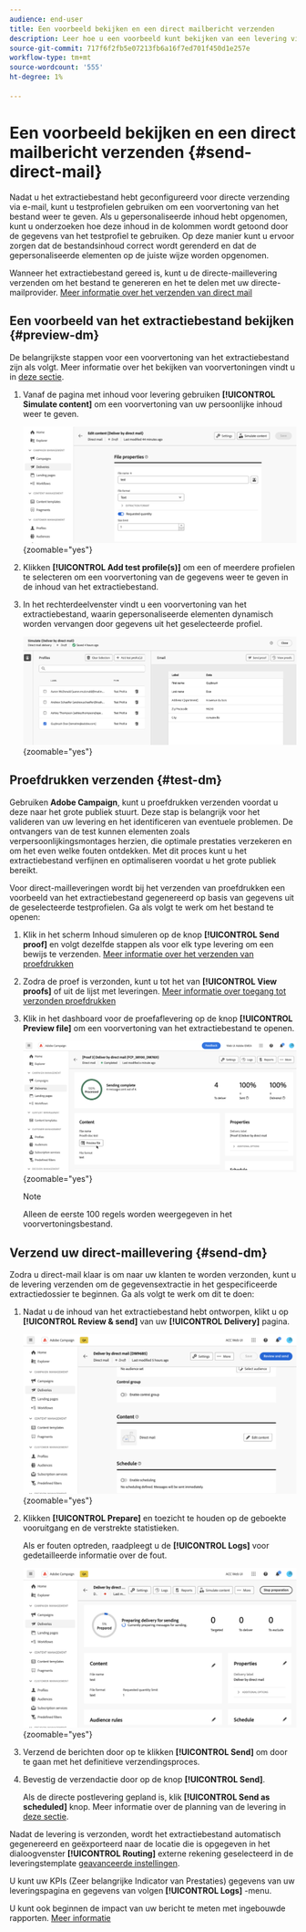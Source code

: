 ```yaml
---
audience: end-user
title: Een voorbeeld bekijken en een direct mailbericht verzenden
description: Leer hoe u een voorbeeld kunt bekijken van een levering via e-mail via Adobe Campaign Web
source-git-commit: 717f6f2fb5e07213fb6a16f7ed701f450d1e257e
workflow-type: tm+mt
source-wordcount: '555'
ht-degree: 1%

---
```



# Een voorbeeld bekijken en een direct mailbericht verzenden {#send-direct-mail}

Nadat u het extractiebestand hebt geconfigureerd voor directe verzending via e-mail, kunt u testprofielen gebruiken om een voorvertoning van het bestand weer te geven. Als u gepersonaliseerde inhoud hebt opgenomen, kunt u onderzoeken hoe deze inhoud in de kolommen wordt getoond door de gegevens van het testprofiel te gebruiken. Op deze manier kunt u ervoor zorgen dat de bestandsinhoud correct wordt gerenderd en dat de gepersonaliseerde elementen op de juiste wijze worden opgenomen.

Wanneer het extractiebestand gereed is, kunt u de directe-maillevering verzenden om het bestand te genereren en het te delen met uw directe-mailprovider. [Meer informatie over het verzenden van direct mail](#dm-send)

## Een voorbeeld van het extractiebestand bekijken {#preview-dm}

De belangrijkste stappen voor een voorvertoning van het extractiebestand zijn als volgt. Meer informatie over het bekijken van voorvertoningen vindt u in [deze sectie](../preview-test/preview-content.md).

1. Vanaf de pagina met inhoud voor levering gebruiken **[!UICONTROL Simulate content]** om een voorvertoning van uw persoonlijke inhoud weer te geven.

   ![](assets/dm-simulate.png){zoomable=&quot;yes&quot;}

1. Klikken **[!UICONTROL Add test profile(s)]** om een of meerdere profielen te selecteren om een voorvertoning van de gegevens weer te geven in de inhoud van het extractiebestand.

1. In het rechterdeelvenster vindt u een voorvertoning van het extractiebestand, waarin gepersonaliseerde elementen dynamisch worden vervangen door gegevens uit het geselecteerde profiel.

   ![](assets/dm-preview-right.png){zoomable=&quot;yes&quot;}

## Proefdrukken verzenden {#test-dm}

Gebruiken **Adobe Campaign**, kunt u proefdrukken verzenden voordat u deze naar het grote publiek stuurt. Deze stap is belangrijk voor het valideren van uw levering en het identificeren van eventuele problemen. De ontvangers van de test kunnen elementen zoals verpersoonlijkingsmontages herzien, die optimale prestaties verzekeren en om het even welke fouten ontdekken. Met dit proces kunt u het extractiebestand verfijnen en optimaliseren voordat u het grote publiek bereikt.

Voor direct-mailleveringen wordt bij het verzenden van proefdrukken een voorbeeld van het extractiebestand gegenereerd op basis van gegevens uit de geselecteerde testprofielen. Ga als volgt te werk om het bestand te openen:

1. Klik in het scherm Inhoud simuleren op de knop **[!UICONTROL Send proof]** en volgt dezelfde stappen als voor elk type levering om een bewijs te verzenden. [Meer informatie over het verzenden van proefdrukken](../preview-test/test-deliveries.md)

1. Zodra de proef is verzonden, kunt u tot het van **[!UICONTROL View proofs]** of uit de lijst met leveringen. [Meer informatie over toegang tot verzonden proefdrukken](../preview-test/test-deliveries.md#access-test-deliveries)

1. Klik in het dashboard voor de proefaflevering op de knop **[!UICONTROL Preview file]** om een voorvertoning van het extractiebestand te openen.

   ![](assets/dm-proof.png){zoomable=&quot;yes&quot;}

   >[!NOTE]
   >
   >Alleen de eerste 100 regels worden weergegeven in het voorvertoningsbestand.

## Verzend uw direct-maillevering {#send-dm}

Zodra u direct-mail klaar is om naar uw klanten te worden verzonden, kunt u de levering verzenden om de gegevensextractie in het gespecificeerde extractiedossier te beginnen. Ga als volgt te werk om dit te doen:

1. Nadat u de inhoud van het extractiebestand hebt ontworpen, klikt u op **[!UICONTROL Review & send]** van uw **[!UICONTROL Delivery]** pagina.

   ![](assets/dm-review-send.png){zoomable=&quot;yes&quot;}

1. Klikken **[!UICONTROL Prepare]** en toezicht te houden op de geboekte vooruitgang en de verstrekte statistieken.

   Als er fouten optreden, raadpleegt u de **[!UICONTROL Logs]** voor gedetailleerde informatie over de fout.

   ![](assets/dm-prepare.png){zoomable=&quot;yes&quot;}

1. Verzend de berichten door op te klikken **[!UICONTROL Send]** om door te gaan met het definitieve verzendingsproces.

1. Bevestig de verzendactie door op de knop **[!UICONTROL Send]**.

   Als de directe postlevering gepland is, klik **[!UICONTROL Send as scheduled]** knop. Meer informatie over de planning van de levering in [deze sectie](../msg/gs-messages.md#schedule-the-delivery-sending).

Nadat de levering is verzonden, wordt het extractiebestand automatisch gegenereerd en geëxporteerd naar de locatie die is opgegeven in het dialoogvenster **[!UICONTROL Routing]** externe rekening geselecteerd in de leveringstemplate [geavanceerde instellingen](../advanced-settings/delivery-settings.md).

U kunt uw KPIs (Zeer belangrijke Indicator van Prestaties) gegevens van uw leveringspagina en gegevens van volgen **[!UICONTROL Logs]** -menu.

U kunt ook beginnen de impact van uw bericht te meten met ingebouwde rapporten. [Meer informatie](../reporting/direct-mail.md)